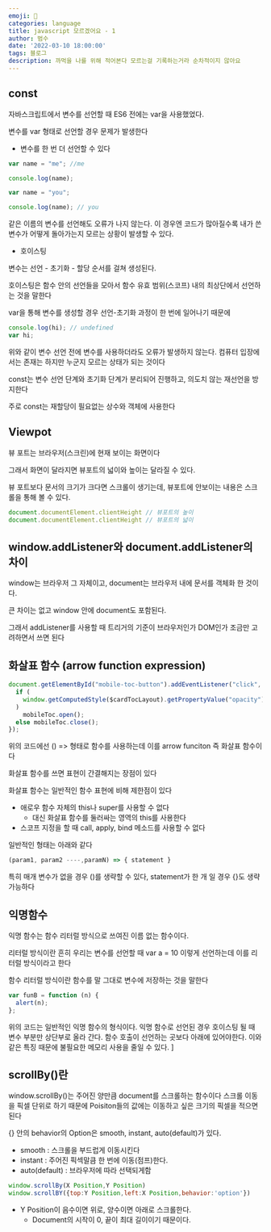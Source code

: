 ```yaml
---
emoji: 🏃
categories: language
title: javascript 모르겠어요 - 1
author: 범수
date: '2022-03-10 18:00:00'
tags: 블로그
description: 까먹을 나를 위해 적어본다 모르는걸 기록하는거라 순차적이지 않아요
---
```


## const

자바스크립트에서 변수를 선언할 때 ES6 전에는 var을 사용했었다.

변수를 var 형태로 선언할 경우 문제가 발생한다

* 변수를 한 번 더 선언할 수 있다

```js
var name = "me"; //me

console.log(name);

var name = "you";

console.log(name); // you
```

같은 이름의 변수를 선언해도 오류가 나지 않는다. 이 경우엔 코드가 많아질수록 내가 쓴 변수가 어떻게 돌아가는지 모르는 상황이 발생할 수 있다.

* 호이스팅

변수는 선언 - 초기화 - 할당 순서를 걸쳐 생성된다.

호이스팅은 함수 안의 선언들을 모아서 함수 유효 범위(스코프) 내의 최상단에서 선언하는 것을 말한다

var을 통해 변수를 생성할 경우 선언-초기화 과정이 한 번에 일어나기 때문에

```js
console.log(hi); // undefined
var hi;
```

위와 같이 변수 선언 전에 변수를 사용하더라도 오류가 발생하지 않는다. 컴퓨터 입장에서는 존재는 하지만 누군지 모르는 상태가 되는 것이다

const는 변수 선언 단계와 초기화 단계가 분리되어 진행하고, 의도치 않는 재선언을 방지한다

주로 const는 재할당이 필요없는 상수와 객체에 사용한다

## Viewpot

뷰 포트는 브라우저(스크린)에 현재 보이는 화면이다

그래서 화면이 달라지면 뷰포트의 넓이와 높이는 달라질 수 있다.

뷰 포트보다 문서의 크기가 크다면 스크롤이 생기는데, 뷰포트에 안보이는 내용은 스크롤을 통해 볼 수 있다.

```js
document.documentElement.clientHeight // 뷰포트의 높이
document.documentElement.clientHeight // 뷰포트의 넓이
```
## window.addListener와 document.addListener의 차이

window는 브라우저 그 자체이고, document는 브라우저 내에 문서를 객체화 한 것이다.

큰 차이는 없고 window 안에 document도 포함된다.

그래서 addListener를 사용할 때 트리거의 기준이 브라우저인가 DOM인가 조금만 고려하면서 쓰면 된다

## 화살표 함수 (arrow function expression)

```js
document.getElementById("mobile-toc-button").addEventListener("click", () => {
  if (
    window.getComputedStyle($cardTocLayout).getPropertyValue("opacity") === "0"
  )
    mobileToc.open();
  else mobileToc.close();
});
```

위의 코드에선 () => 형태로 함수를 사용하는데 이를 arrow funciton 즉 화살표 함수이다

화살표 함수를 쓰면 표현이 간결해지는 장점이 있다

화살표 함수는 일반적인 함수 표현에 비해 제한점이 있다

- 애로우 함수 자체의 this나 super를 사용할 수 없다
  - 대신 화살표 함수를 둘러싸는 영역의 this를 사용한다
- 스코프 지정을 할 때 call, apply, bind 메소드를 사용할 수 없다

일반적인 형태는 아래와 같다

```js
(param1, param2 ----,paramN) => { statement }
```

특히 매개 변수가 없을 경우 ()를 생략할 수 있다, statement가 한 개 일 경우 {}도 생략 가능하다

## 익명함수

익명 함수는 함수 리터럴 방식으로 쓰여진 이름 없는 함수이다.

리터럴 방식이란 흔히 우리는 변수를 선언할 때 var a = 10 이렇게 선언하는데 이를 리터럴 방식이라고 한다

함수 리터럴 방식이란 함수를 말 그대로 변수에 저장하는 것을 말한다

```js
var funB = function (n) {
  alert(n);
};
```

위의 코드는 일반적인 익명 함수의 형식이다. 익명 함수로 선언된 경우 호이스팅 될 때 변수 부분만 상단부로 올라 간다. 함수 호출이 선언하는 곳보다 아래에 있어야한다.
이와 같은 특징 때문에 불필요한 메모리 사용을 줄일 수 있다.
]
## scrollBy()란

window.scrollBy()는 주어진 양만큼 document를 스크롤하는 함수이다
스크롤 이동을 픽셀 단위로 하기 때문에 Poisiton들의 값에는 이동하고 싶은 크기의 픽셀을 적으면된다

{} 안의 behavior의 Option은 smooth, instant, auto(default)가 있다.

- smooth : 스크롤을 부드럽게 이동시킨다
- instant : 주어진 픽섹말큼 한 번에 이동(점프)한다.
- auto(default) : 브라우저에 따라 선택되게함

```js
window.scrollBy(X Position,Y Position)
window.scrollBY({top:Y Position,left:X Position,behavior:'option'})
```

- Y Position이 음수이면 위로, 양수이면 아래로 스크롤한다.
  - Document의 시작이 0, 끝이 최대 길이이기 때문이다.

